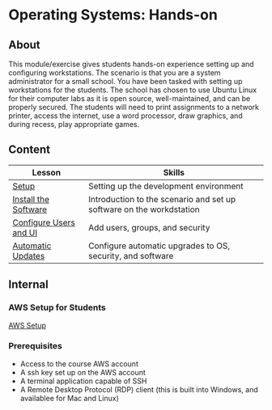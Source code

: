 <h1>
  <span class="prefix"></span>
  <span class="headline">Operating Systems: Hands-on</span>
</h1>

## About

This module/exercise gives students hands-on experience setting up and configuring workstations. The scenario is that you are a system administrator for a small school. You have been tasked with setting up workstations for the students. The school has chosen to use Ubuntu Linux for their computer labs as it is open source, well-maintained, and can be properly secured. The students will need to print assignments to a network printer, access the internet, use a word processor, draw graphics, and during recess, play appropriate games.

## Content

| Lesson                                                                                     | Skills                                                                               |
| ------------------------------------------------------------------------------------------ | ------------------------------------------------------------------------------------ |
| [Setup](./setup/README.md)                                                                 | Setting up the development environment                                               |
| [Install the Software](./install-the-software/README.md)                                                           | Introduction to the scenario and set up software on the workdstation                           |
| [Configure Users and UI](./setup-users-and-security/README.md)                                                   | Add users, groups, and security                                |
| [Automatic Updates](./set-aut-update/README.md)                                                   | Configure automatic upgrades to OS, security, and software                               |
<!-- ## References

📖 [Reference Materials](./references/README.md) -->

## Internal

### AWS Setup for Students

[AWS Setup](./aws-setup/README.md)

### Prerequisites

- Access to the course AWS account
- A ssh key set up on the AWS account
- A terminal application capable of SSH
- A Remote Desktop Protocol (RDP) client (this is built into Windows, and availablee for Mac and Linux)

